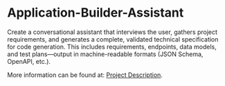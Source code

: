 # Application-Builder-Assistant
Create a conversational assistant that interviews the user, gathers project requirements, and generates a complete, validated technical specification for code generation. This includes requirements, endpoints, data models, and test plans—output in machine-readable formats (JSON Schema, OpenAPI, etc.).

More information can be found at: [Project Description](https://github.com/Etown-CS/25-26_Application-Builder-Assistant/wiki/Project-Description).
